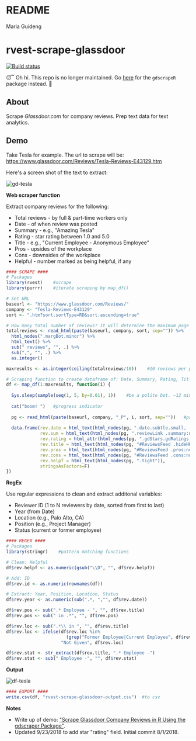 README
================
Maria Guideng

rvest-scrape-glassdoor
======================

[![Build status](https://ci.appveyor.com/api/projects/status/80w0hxtag5b1t55c?svg=true)](https://ci.appveyor.com/project/mguideng/rvest-scrape-glassdoor)

:sleeping: Oh hi. This repo is no longer maintained. Go [here](https://github.com/mguideng/gdscrapeR) for the `gdscrapeR` package instead. :ghost:

About
-----

Scrape *Glassdoor.com* for company reviews. Prep text data for text analytics.

Demo
----

Take Tesla for example. The url to scrape will be:
<https://www.glassdoor.com/Reviews/Tesla-Reviews-E43129.htm>

Here's a screen shot of the text to extract:

![gd-tesla](https://raw.githubusercontent.com/mguideng/rvest-scrape-glassdoor/master/images/gd-tesla.PNG)

**Web scraper function**

Extract company reviews for the following:

-   Total reviews - by full & part-time workers only
-   Date - of when review was posted
-   Summary - e.g., "Amazing Tesla"
-   Rating - star rating between 1.0 and 5.0
-   Title - e.g., "Current Employee - Anonymous Employee"
-   Pros - upsides of the workplace
-   Cons - downsides of the workplace
-   Helpful - number marked as being helpful, if any

``` r
#### SCRAPE ####
# Packages
library(rvest)    #scrape
library(purrr)    #iterate scraping by map_df()

# Set URL
baseurl <- "https://www.glassdoor.com/Reviews/"
company <- "Tesla-Reviews-E43129"
sort <- ".htm?sort.sortType=RD&sort.ascending=true"

# How many total number of reviews? It will determine the maximum page results to iterate over.
totalreviews <- read_html(paste(baseurl, company, sort, sep="")) %>% 
  html_nodes(".margBot.minor") %>% 
  html_text() %>% 
  sub(" reviews", "", .) %>% 
  sub(",", "", .) %>% 
  as.integer()

maxresults <- as.integer(ceiling(totalreviews/10))    #10 reviews per page, round up to whole number

# Scraping function to create dataframe of: Date, Summary, Rating, Title, Pros, Cons, Helpful
df <- map_df(1:maxresults, function(i) {
  
  Sys.sleep(sample(seq(1, 5, by=0.01), 1))    #be a polite bot. ~12 mins to run with this system sleeper
  
  cat("boom! ")   #progress indicator
  
  pg <- read_html(paste(baseurl, company, "_P", i, sort, sep=""))   #pagination (_P1 to _P163)
  
  data.frame(rev.date = html_text(html_nodes(pg, ".date.subtle.small, .featuredFlag")),
             rev.sum = html_text(html_nodes(pg, ".reviewLink .summary:not([class*='hidden'])")),
             rev.rating = html_attr(html_nodes(pg, ".gdStars.gdRatings.sm .rating .value-title"), "title"),
             rev.title = html_text(html_nodes(pg, "#ReviewsFeed .hideHH")),
             rev.pros = html_text(html_nodes(pg, "#ReviewsFeed .pros:not([class*='hidden'])")),
             rev.cons = html_text(html_nodes(pg, "#ReviewsFeed .cons:not([class*='hidden'])")),
             rev.helpf = html_text(html_nodes(pg, ".tight")),
             stringsAsFactors=F)
})
```

**RegEx**

Use regular expressions to clean and extract additonal variables:

-   Reviewer ID (1 to N reviewers by date, sorted from first to last)
-   Year (from Date)
-   Location (e.g., Palo Alto, CA)
-   Position (e.g., Project Manager)
-   Status (current or former employee)

``` r
#### REGEX ####
# Packages
library(stringr)    #pattern matching functions

# Clean: Helpful
df$rev.helpf <- as.numeric(gsub("\\D", "", df$rev.helpf))

# Add: ID
df$rev.id <- as.numeric(rownames(df))

# Extract: Year, Position, Location, Status
df$rev.year <- as.numeric(sub(".*, ","", df$rev.date))

df$rev.pos <- sub(".* Employee - ", "", df$rev.title)
df$rev.pos <- sub(" in .*", "", df$rev.pos)

df$rev.loc <- sub(".*\\ in ", "", df$rev.title)
df$rev.loc <- ifelse(df$rev.loc %in% 
                       (grep("Former Employee|Current Employee", df$rev.loc, value = T)), 
                     "Not Given", df$rev.loc)

df$rev.stat <- str_extract(df$rev.title, ".* Employee -")
df$rev.stat <- sub(" Employee -", "", df$rev.stat)
```

**Output**

![df-tesla](https://raw.githubusercontent.com/mguideng/rvest-scrape-glassdoor/master/images/df-tesla.PNG)

``` r
#### EXPORT ####
write.csv(df, "rvest-scrape-glassdoor-output.csv")  #to csv
```

**Notes**

-   Write up of demo: ["Scrape Glassdoor Company Reviews in R Using the gdscraper Package"](https://mguideng.github.io/2019-02-27-scrape-glassdoor-gdscrapeR/).
-   Updated 9/23/2018 to add star "rating" field. Initial commit 8/1/2018.
